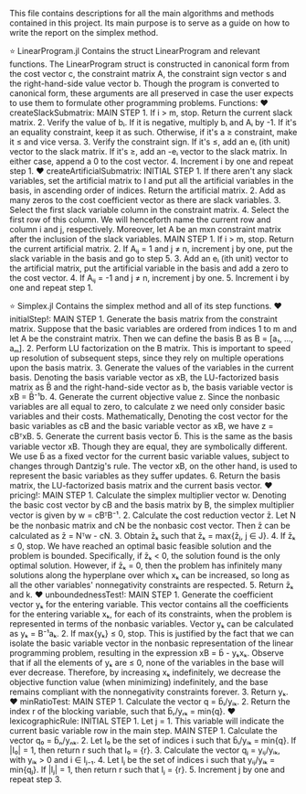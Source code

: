 This file contains descriptions for all the main algorithms and methods contained in this project. Its main purpose
is to serve as a guide on how to write the report on the simplex method.

⭐ LinearProgram.jl
    Contains the struct LinearProgram and relevant functions. The LinearProgram struct is constructed in canonical
    form from the cost vector c, the constraint matrix A, the constraint sign vector s and the right-hand-side value
    vector b. Though the program is converted to canonical form, these arguments are all preserved in case the user
    expects to use them to formulate other programming problems.
    Functions:
    ♥ createSlackSubmatrix:
        MAIN STEP
            1.  If i > m, stop. Return the current slack matrix.
            2.  Verify the value of bᵢ. If it is negative, multiply bᵢ and Aᵢ by -1. If it's an equality constraint,
                keep it as such. Otherwise, if it's a ≥ constraint, make it ≤ and vice versa.
            3.  Verify the constraint sign. If it's ≤, add an eᵢ (ith unit) vector to the slack matrix. If it's ≥,
                add an -eᵢ vector to the slack matrix. In either case, append a 0 to the cost vector.
            4. Increment i by one and repeat step 1.
    ♥ createArtificialSubmatrix:
        INITIAL STEP
            1.  If there aren't any slack variables, set the artificial matrix to I and put all the artificial
                variables in the basis, in ascending order of indices. Return the artificial matrix.
            2.  Add as many zeros to the cost coefficient vector as there are slack variables.
            3.  Select the first slack variable column in the constraint matrix.
            4.  Select the first row of this column.
            We will henceforth name the current row and column i and j, respectively.
            Moreover, let A be an mxn constraint matrix after the inclusion of the slack variables.
        MAIN STEP
            1.  If i > m, stop. Return the current artificial matrix.
            2.  If Aᵢⱼ = 1 and j ≠ n, increment j by one, put the slack variable in the basis and go to step 5.
            3.  Add an eᵢ (ith unit) vector to the artificial matrix, put the artificial variable in the basis
                and add a zero to the cost vector.
            4.  If Aᵢⱼ = -1 and j ≠ n, increment j by one.
            5.  Increment i by one and repeat step 1.

⭐ Simplex.jl
    Contains the simplex method and all of its step functions.
    ♥ initialStep!:
        MAIN STEP
            1.  Generate the basis matrix from the constraint matrix. Suppose that the basic variables are ordered
                from indices 1 to m and let A be the constraint matrix. Then we can define the basis B as
                B = [a₁, ..., aₘ].
            2.  Perform LU factorization on the B matrix. This is important to speed up resolution of subsequent
                steps, since they rely on multiple operations upon the basis matrix.
            3.  Generate the values of the variables in the current basis. Denoting the basis variable vector as
                xB, the LU-factorized basis matrix as B̄ and the right-hand-side vector as b, the basis variable
                vector is xB = B̄⁻¹b.
            4.  Generate the current objective value z. Since the nonbasic variables are all equal to zero, to
                calculate z we need only consider basic variables and their costs. Mathematically, Denoting
                the cost vector for the basic variables as cB and the basic variable vector as xB, we have
                z = cBᵀxB.
            5.  Generate the current basis vector b̄. This is the same as the basis variable vector xB. Though they
                are equal, they are symbolically different. We use b̄ as a fixed vector for the current basic variable
                values, subject to changes through Dantzig's rule. The vector xB, on the other hand, is used to
                represent the basic variables as they suffer updates.
                6. Return the basis matrix, the LU-factorized basis matrix and the current basis vector.
    ♥ pricing!:
        MAIN STEP
            1.  Calculate the simplex multiplier vector w. Denoting the basic cost vector by cB and the basis matrix
                by B, the simplex multiplier vector is given by w = cBᵀB⁻¹.
            2.  Calculate the cost reduction vector z̄. Let N be the nonbasic matrix and cN be the nonbasic cost vector.
                Then z̄ can be calculated as z̄ = Nᵀw - cN.
            3.  Obtain z̄ₖ such that z̄ₖ = max{z̄ⱼ, j ∈ J}.
            4.  If z̄ₖ ≤ 0, stop. We have reached an optimal basic feasible solution and the problem is bounded.
                Specifically, if z̄ₖ < 0, the solution found is the only optimal solution. However, if z̄ₖ = 0, then the
                problem has infinitely many solutions along the hyperplane over which xₖ can be increased, so long as
                all the other variables' nonnegativity constraints are respected.
            5.  Return z̄ₖ and k.
    ♥ unboundednessTest!:
        MAIN STEP
            1.  Generate the coefficient vector yₖ for the entering variable. This vector contains all the coefficients
                for the entering variable xₖ, for each of its constraints, when the problem is represented in terms of the
                nonbasic variables. Vector yₖ can be calculated as yₖ = B⁻¹aₖ.
            2.  If max{yₖ} ≤ 0, stop. This is justified by the fact that we can isolate the basic variable vector in the
                nonbasic representation of the linear programming problem, resulting in the expression xB = b̄ - yₖxₖ.
                Observe that if all the elements of yₖ are ≤ 0, none of the variables in the base will ever decrease.
                Therefore, by increasing xₖ indefinitely, we decrease the objective function value (when minimizing)
                indefinitely, and the base remains compliant with the nonnegativity constraints forever.
            3.  Return yₖ.
    ♥ minRatioTest:
        MAIN STEP
            1.  Calculate the vector q = b̄ᵢ/yᵢₖ.
            2.  Return the index r of the blocking variable, such that b̄ᵣ/yᵣₖ = min{q}.
    ♥ lexicographicRule:
        INITIAL STEP
            1.  Let j = 1. This variable will indicate the current basic variable row in the main step.
        MAIN STEP
            1.  Calculate the vector q₀ = b̄ₙ/yₙₖ.
            2.  Let I₀ be the set of indices i such that b̄ᵢ/yᵢₖ = min{q}. If |I₀| = 1, then return r such that I₀ = {r}.
            3.  Calculate the vector qⱼ = yᵢⱼ/yᵢₖ, with yᵢₖ > 0 and i ∈ Iⱼ₋₁.
            4.  Let Iⱼ be the set of indices i such that yᵢⱼ/yᵢₖ = min{qⱼ}. If |Iⱼ| = 1, then return r such that Iⱼ = {r}.
            5.  Increment j by one and repeat step 3.
